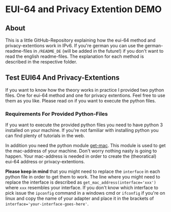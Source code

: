 # EUI-64 and Privacy Extention DEMO

## About

This is a little GitHub-Repository explaining how the eui-64 method and privacy-extentions work in IPv6. If you're german you can use the german-readme-files in `/README_DE` (will be added in the future!) if you don't want to read the english readme-files. The explanation for each method is described in the respective folder.

## Test EUI64 And Privacy-Extentions

If you want to know how the theory works in practice I provided two python files. One for eui-64 method and one for privacy extentions. Feel free to use them as you like. Please read on if you want to execute the python files.

### Requirements For Provided Python-Files

If you want to execute the provided python files you need to have python 3 installed on your machine. If you're not familiar with installing python you can find plenty of tutorials in the web.

In addition you need the python module [get-mac](https://pypi.org/project/get-mac/). This module is used to get the mac-address of your machine. Don't worry nothing nasty is going to happen. Your mac-address is needed in order to create the (theoratical) eui-64 address or privacy-extentions.

**Please keep in mind** that you might need to replace the `interface` in each python file in order to get them to work. The line where you might need to replace the interface is described as `get_mac_address(interface='xxx')` where `xxx` resembles your interface. If you don't know which interface to pick issue the `ipconfig` command in a windows cmd or `ifconfig` if you're on linux and copy the name of your adapter and place it in the brackets of `interface='your-interface-goes-here'`.